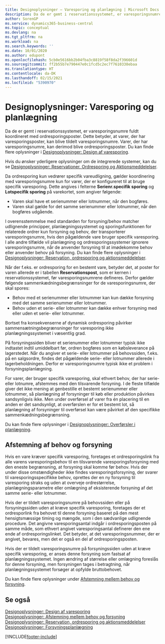 ```yaml
---
title: Designoplysninger – Varesporing og planlægning | Microsoft Docs
description: Da de er gemt i reservationssystemet, er varesporingsnumre fuldt koordineret med ordresporingsposter.
author: SorenGP
ms.service: dynamics365-business-central
ms.topic: conceptual
ms.devlang: na
ms.tgt_pltfrm: na
ms.workload: na
ms.search.keywords: ''
ms.date: 10/01/2020
ms.author: edupont
ms.openlocfilehash: 5cb0e5616bb2b04fba3c8819f58f8da2f396601d
ms.sourcegitcommit: ff2b55b7e790447e0c1fcd5c2ec7f7610338ebaa
ms.translationtype: HT
ms.contentlocale: da-DK
ms.lasthandoff: 02/15/2021
ms.locfileid: "5390970"
---
```

# <a name="design-details-item-tracking-and-planning"></a>Designoplysninger: Varesporing og planlægning
Da de er gemt i reservationssystemet, er varesporingsnumre fuldt koordineret med ordresporingsposter. Dette betyder, at varer, der har varesporingsposter, kan blive tildelt varesporingsnumre. Varer, der har varesporingsnumre, kan derimod blive ordresporingsposter. Du kan finde flere oplysninger i [Designoplysninger: Design af varesporing](design-details-item-tracking-design.md).

Hvis du ønsker yderligere oplysninger om de integrerede systemer, kan du se [Designoplysninger: Reservationer, Ordresporing og Aktionsmeddelelser](design-details-reservation-order-tracking-and-action-messaging.md).

Da ordresporing kun vedrører specifik vareudligning, gælder koordinering med varesporingsnumre kun for varer, der er konfigureret til at bruge specifik varesporing. Dette angives i felterne **Serienr.specifik sporing** og **Lotspecifik sporing** på varekortet, som angiver følgende:

- Varen skal have et serienummer eller lotnummer, når den bogføres.
- Varen skal gælde for det samme serienummer eller lotnummer, når den bogføres udgående.

I overensstemmelse med standarden for forsyning/behov matcher udlignende principper, planlægningssystemet og sporingsfunktionen for relaterede ordrer kun forsyning og behov, der transporterer varesporingsnumre, hvis den pågældende vare bruger specifik varesporing. I alle andre tilfælde vil planlægning og ordresporingssystemer ignorere varesporingsnumre, når de anvender forsyning til at imødekomme behov eller anvender behov på forsyning. Du kan finde flere oplysninger i [Designoplysninger: Reservation, ordresporing og aktionsmeddelelser](design-details-reservation-order-tracking-and-action-messaging.md).

Når der f.eks. er ordresporing for en bestemt vare, betyder det, at poster for varen allerede er i tabellen **Reservationspost**, som er kernen i reservationssystemet, før varesporingsnumrene defineres. Derfor gælder følgende sammenkædningsbegrænsninger for de varesporingsnumre, der skal spores:

- Behov med et serienummer eller lotnummer kan kun dække forsyning med det samme serienummer eller lotnummer.
- Behov uden et serie- eller lotnummer kan dække enhver forsyning med eller uden et serie- eller lotnummer.

Bortset fra konsekvenserne af dynamisk ordresporing påvirker sammensætningsbegrænsninger for varesporing ikke planlægningssystemet i væsentlig grad.

På forsyningssiden bliver et serienummer eller lotnummer typisk ikke indtastet indtil umiddelbart før, ordren bogføres som en købsleverance på lagerstedet. Når du angiver et serie- eller lotnummer på behovssiden, f.eks. på en salgsordre, findes det pågældende serie- eller lotnummer allerede i lagerbeholdningen. Derfor er varesporingsnumre typisk ikke et problem i forsyningsplanlægning.

For varer, der bruger specifik varesporing, skal ethvert behov, der har serie- eller lotnumre, afstemmes med den tilsvarende forsyning. I de fleste tilfælde giver det ikke mening at genbestille et bestemt serienummer eller lotnummer, så planlægning af forsyninger til køb eller produktion påvirkes sandsynligvis ikke. Men under overførsel af varer fra én placering til en anden er det sandsynligt, at overførslen er for et bestemt lot, så planlægning af forsyninger til overførsel kan være påvirket af den specifikke sammenkædningsbegrænsning.

Du kan finde flere oplysninger i [Designoplysninger: Overførsler i planlægning](design-details-transfers-in-planning.md).

## <a name="balancing-demand-and-supply"></a>Afstemning af behov og forsyning
Hvis en vare kræver specifik varesporing, foretages et ordresporingslink fra alle varens varesporingsbehov til en tilsvarende varesporingsforsyning med den eneste begrænsning, at forsyning skal komme før behov. Hvis der under disse omstændigheder ikke findes varesporingsforsyning, der svarer til varesporingsspecifikke behov, oprettes der en ny forsyning til varesporing straks og uden at overveje ordrestørrelse, planlægningsparametre eller omlægning af eksisterende forsyning af det samme serie- eller lotnummer.

Hvis der er tildelt varesporingsnumre på behovssiden eller på forsyningssiden uden at kræve specifik varesporing, foretages der et ordresporlink fra behovet til denne forsyning baseret på den mest hensigtsmæssige timing og mængde, som i den sædvanlige udlignende procedure. Det angivne varesporingsantal indgår i ordresporingsposten på samme måde, som ethvert angivet varesporingsantal definerer den ene ende af ordresporingslinket. Det betyder, at det varesporingsnummer, der er angivet, bevares, men det er også en del af ordresporingsposten.

Hvis der er tildelt varesporingsnumre på forsyningssiden uden at kræve specifik varesporing, er anses denne forsyning som fastsat af planlægningssystemet. Ingen ændring af størrelse eller omlægning foreslås for denne forsyning, men forsyningen tages i betragtning, når planlægningssystemet forsøger at opfylde bruttobehovet.

Du kan finde flere oplysninger under [Afstemning mellem behov og forsyning](design-details-balancing-demand-and-supply.md).  

## <a name="see-also"></a>Se også  
[Designoplysninger: Design af varesporing](design-details-item-tracking-design.md)  
[Designoplysninger: Afstemning mellem behov og forsyning](design-details-balancing-demand-and-supply.md)  
[Designoplysninger: Reservation, ordresporing og aktionsmeddelelser](design-details-reservation-order-tracking-and-action-messaging.md)   
[Designoplysninger: Forsyningsplanlægning](design-details-supply-planning.md)  


[!INCLUDE[footer-include](includes/footer-banner.md)]